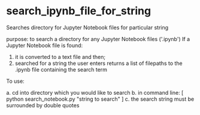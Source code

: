 # search_ipynb_file_for_string
Searches directory for Jupyter Notebook files for particular string


purpose: to search a directory for any Jupyter Notebook files ('.ipynb')
If a Jupyter Notebook file is found:
1. it is converted to a text file and then;
2. searched for a string the user enters
returns a list of filepaths to the .ipynb file containing the search term

To use:

a. cd into directory which you would like to search
b. in command line: [ python search_notebook.py "string to search" ]
c. the search string must be surrounded by double quotes


